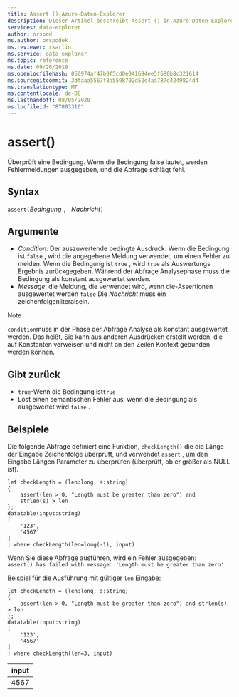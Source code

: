 ```yaml
---
title: Assert ()-Azure-Daten-Explorer
description: Dieser Artikel beschreibt Assert () in Azure Daten-Explorer.
services: data-explorer
author: orspod
ms.author: orspodek
ms.reviewer: rkarlin
ms.service: data-explorer
ms.topic: reference
ms.date: 09/26/2019
ms.openlocfilehash: 050974af47b0f5cd0e041694ee5f680b8c321614
ms.sourcegitcommit: 3dfaaa5567f8a5598702d52e4aa787d4249824d4
ms.translationtype: MT
ms.contentlocale: de-DE
ms.lasthandoff: 08/05/2020
ms.locfileid: "87803316"
---
```

# <a name="assert"></a>assert()

Überprüft eine Bedingung. Wenn die Bedingung false lautet, werden Fehlermeldungen ausgegeben, und die Abfrage schlägt fehl.

## <a name="syntax"></a>Syntax

`assert(`*Bedingung* `, ` *Nachricht*`)`

## <a name="arguments"></a>Argumente

* *Condition*: Der auszuwertende bedingte Ausdruck. Wenn die Bedingung ist `false` , wird die angegebene Meldung verwendet, um einen Fehler zu melden. Wenn die Bedingung ist `true` , wird `true` als Auswertungs Ergebnis zurückgegeben. Während der Abfrage Analysephase muss die Bedingung als konstant ausgewertet werden.
* *Message*: die Meldung, die verwendet wird, wenn die-Assertionen ausgewertet werden `false` Die *Nachricht* muss ein zeichenfolgenliteralsein.

> [!NOTE]
> `condition`muss in der Phase der Abfrage Analyse als konstant ausgewertet werden. Das heißt, Sie kann aus anderen Ausdrücken erstellt werden, die auf Konstanten verweisen und nicht an den Zeilen Kontext gebunden werden können.

## <a name="returns"></a>Gibt zurück

* `true`-Wenn die Bedingung ist`true`
* Löst einen semantischen Fehler aus, wenn die Bedingung als ausgewertet wird `false` .

## <a name="examples"></a>Beispiele

Die folgende Abfrage definiert eine Funktion, `checkLength()` die die Länge der Eingabe Zeichenfolge überprüft, und verwendet `assert` , um den Eingabe Längen Parameter zu überprüfen (überprüft, ob er größer als NULL ist).

<!-- csl: https://help.kusto.windows.net:443/Samples -->
```kusto
let checkLength = (len:long, s:string)
{
    assert(len > 0, "Length must be greater than zero") and 
    strlen(s) > len
};
datatable(input:string)
[
    '123',
    '4567'
]
| where checkLength(len=long(-1), input)
```

Wenn Sie diese Abfrage ausführen, wird ein Fehler ausgegeben:  
`assert() has failed with message: 'Length must be greater than zero'`


Beispiel für die Ausführung mit gültiger `len` Eingabe:

<!-- csl: https://help.kusto.windows.net:443/Samples -->
```kusto
let checkLength = (len:long, s:string)
{
    assert(len > 0, "Length must be greater than zero") and strlen(s) > len
};
datatable(input:string)
[
    '123',
    '4567'
]
| where checkLength(len=3, input)
```

|input|
|---|
|4567|
